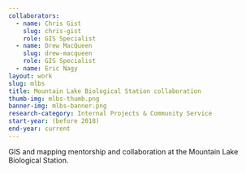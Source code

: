 ```yaml
---
collaborators: 
  - name: Chris Gist
    slug: chris-gist
    role: GIS Specialist
  - name: Drew MacQueen
    slug: drew-macqueen
    role: GIS Specialist
  - name: Eric Nagy
layout: work
slug: mlbs
title: Mountain Lake Biological Station collaboration
thumb-img: mlbs-thumb.png
banner-img: mlbs-banner.png
research-category: Internal Projects & Community Service
start-year: (before 2018)
end-year: current
---
```

GIS and mapping mentorship and collaboration at the Mountain Lake Biological Station.
